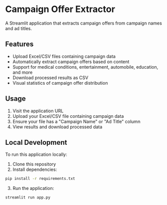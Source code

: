 # Campaign Offer Extractor

A Streamlit application that extracts campaign offers from campaign names and ad titles.

## Features
- Upload Excel/CSV files containing campaign data
- Automatically extract campaign offers based on content
- Support for medical conditions, entertainment, automobile, education, and more
- Download processed results as CSV
- Visual statistics of campaign offer distribution

## Usage
1. Visit the application URL
2. Upload your Excel/CSV file containing campaign data
3. Ensure your file has a "Campaign Name" or "Ad Title" column
4. View results and download processed data

## Local Development
To run this application locally:

1. Clone this repository
2. Install dependencies:
```bash
pip install -r requirements.txt
```
3. Run the application:
```bash
streamlit run app.py
``` 
